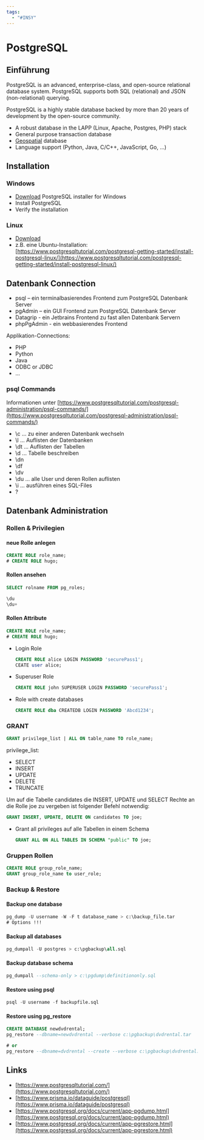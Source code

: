```yaml
---
tags:
  - "#INSY"
---
```

# PostgreSQL

## Einführung

PostgreSQL is an advanced, enterprise-class, and open-source relational database system. PostgreSQL supports both SQL (relational) and JSON (non-relational) querying.

PostgreSQL is a highly stable database backed by more than 20 years of development by the open-source community.

- A robust database in the LAPP (Linux, Apache, Postgres, PHP) stack
- General purpose transaction database
- [Geospatial](https://postgis.net/) database
- Language support (Python, Java, C/C++, JavaScript, Go, ...)

## Installation

### Windows

- [Download](https://www.enterprisedb.com/downloads/postgres-postgresql-downloads) PostgreSQL installer for Windows
- Install PostgreSQL
- Verify the installation

### Linux

- [Download](https://www.postgresql.org/download/linux/)
- z.B. eine Ubuntu-Installation:<br>
[https://www.postgresqltutorial.com/postgresql-getting-started/install-postgresql-linux/](https://www.postgresqltutorial.com/postgresql-getting-started/install-postgresql-linux/)

## Datenbank Connection

- psql – ein terminalbasierendes Frontend zum PostgreSQL Datenbank Server
- pgAdmin – ein GUI Frontend zum PostgreSQL Datenbank Server
- Datagrip - ein Jetbrains Frontend zu fast allen Datenbank Servern
- phpPgAdmin - ein webbasierendes Frontend

Applikation-Connections:
- PHP
- Python
- Java
- ODBC or JDBC
- ...

### psql Commands

Informationen unter [https://www.postgresqltutorial.com/postgresql-administration/psql-commands/](https://www.postgresqltutorial.com/postgresql-administration/psql-commands/)

- \c ... zu einer anderen Datenbank wechseln
- \l ... Auflisten der Datenbanken
- \dt ... Auflisten der Tabellen
- \d ... Tabelle beschreiben
- \dn
- \df
- \dv
- \du ... alle User und deren Rollen auflisten
- \i ... ausführen eines SQL-Files
- \?

## Datenbank Administration

### Rollen & Privilegien

#### neue Rolle anlegen
```sql
CREATE ROLE role_name;
# CREATE ROLE hugo;
```

#### Rollen ansehen
```sql
SELECT rolname FROM pg_roles;
```
```sql
\du
\du+
```

#### Rollen Attribute
```sql
CREATE ROLE role_name;
# CREATE ROLE hugo;
```

- Login Role
  ```sql
  CREATE ROLE alice LOGIN PASSWORD 'securePass1';
  CEATE user alice;
  ```
- Superuser Role
  ```sql
  CREATE ROLE john SUPERUSER LOGIN PASSWORD 'securePass1';
  ```
- Role with create databases
  ```sql
  CREATE ROLE dba CREATEDB LOGIN PASSWORD 'Abcd1234';
  ```

### GRANT

```sql
GRANT privilege_list | ALL ON table_name TO role_name;
```

privilege_list:
- SELECT
- INSERT
- UPDATE
- DELETE
- TRUNCATE

Um auf die Tabelle candidates die INSERT, UPDATE und SELECT Rechte an die Rolle joe zu vergeben ist folgender Befehl notwendig:
```sql
GRANT INSERT, UPDATE, DELETE ON candidates TO joe;
```

- Grant all privileges auf alle Tabellen in einem Schema
  ```sql
  GRANT ALL ON ALL TABLES IN SCHEMA "public" TO joe;
  ```

### Gruppen Rollen
```sql
CREATE ROLE group_role_name;
GRANT group_role_name to user_role;
```


### Backup & Restore

#### Backup one database
```sql
pg_dump -U username -W -F t database_name > c:\backup_file.tar
# Options !!!
```

#### Backup all databases
```sql
pg_dumpall -U postgres > c:\pgbackup\all.sql
```

#### Backup database schema
```sql
pg_dumpall --schema-only > c:\pgdump\definitiononly.sql
```

#### Restore using psql
```sql
psql -U username -f backupfile.sql
```

#### Restore using pg_restore
```sql
CREATE DATABASE newdvdrental;
pg_restore --dbname=newdvdrental --verbose c:\pgbackup\dvdrental.tar

# or
pg_restore --dbname=dvdrental --create --verbose c:\pgbackup\dvdrental.tar
```


## Links

- [https://www.postgresqltutorial.com/](https://www.postgresqltutorial.com/)
- [https://www.prisma.io/dataguide/postgresql](https://www.prisma.io/dataguide/postgresql)
- [https://www.postgresql.org/docs/current/app-pgdump.html](https://www.postgresql.org/docs/current/app-pgdump.html)
- [https://www.postgresql.org/docs/current/app-pgrestore.html](https://www.postgresql.org/docs/current/app-pgrestore.html)
